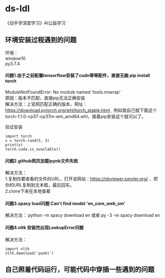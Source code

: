 # ds-ldl
《动手学深度学习》AI公益学习

## 环境安装过程遇到的问题
环境：  
window10  
py3.7.4  

#### 问题1.由于之前配置tensorflow安装了cudn等等配件，直接无脑 pip install torch   
ModuleNotFoundError: No module named 'tools.nnwrap'  
原因：版本不匹配，直接pip无法正确安装  
解决方法：上官网匹配正确的版本，网址：https://download.pytorch.org/whl/torch_stable.html , 例如我自己就下载这个torch-1.1.0-cp37-cp37m-win_amd64.whl，接着pip安装这个就可以了。  

验证安装 
```
import torch   
x = torch.rand(5, 3)  
print(x)  
torch.cuda.is_available()  
```

 #### 问题2.github网页加载ipynb文件失败
 解决方法：  
 1.复制你要查看的文件的URL，打开该网站：https://nbviewer.jupyter.org/ ，把你的URL复制到文本框，最后回车。  
 2.clone下来在本地查看  
 
 #### 问题3.spacy load问题   Can't find model 'en_core_web_sm'  
 解决方法：
 python -m spacy download en  或者  py -3 -m spacy download en  
 
 
 #### 问题4.nltk 安装完出现LookupError问题    
 解决方法：
 ```
import nltk     
nltk.download('punkt')   
```
 
 
 ## 自己照着代码运行，可能代码中穿插一些遇到的问题
 
 
 
 


